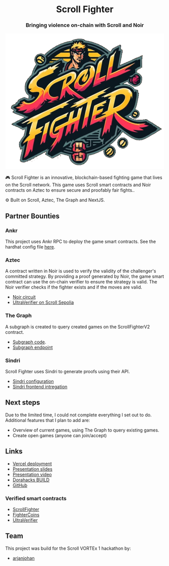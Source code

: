 <div align="center">
  <h1 align="center">Scroll Fighter </h1>
  <h3>Bringing violence on-chain with Scroll and Noir</h3>
  
![logo](logo.png)
</div>

🎮 Scroll Fighter is an innovative, blockchain-based fighting game that lives on the Scroll network. This game uses Scroll smart contracts and Noir contracts on Aztec to ensure secure and proofably fair fights..

⚙️ Built on Scroll, Aztec, The Graph and NextJS.

## Partner Bounties

### Ankr

This project uses Ankr RPC to deploy the game smart contracts. See the hardhat config file [here](https://github.com/arjanjohan/scroll-fighter/blob/1784b9fefb680b3d1a046fe318004f25a14a7aad/packages/hardhat/hardhat.config.ts#L106).

### Aztec

A contract written in Noir is used to verify the validity of the challenger's committed strategy. By providing a proof generated by Noir, the game smart contract can use the on-chain verifier to ensure the strategy is valid. The Noir verifier checks if the fighter exists and if the moves are valid.

- [Noir circuit](https://github.com/arjanjohan/scroll-fighter/blob/33e5e043bd6b3beb35e60fb84cbf66c5dde24264/packages/noir/circuits/src/main.nr)
- [UltraVerifier on Scroll Sepolia](https://sepolia.scrollscan.com/address/0x06cA44b817F9172e1BaB3a8e8a36020AeC6D7e8d#code)

### The Graph

A subgraph is created to query created games on the ScrollFighterV2 contract.

- [Subgraph code](https://github.com/arjanjohan/scroll-fighter/tree/main/packages/graph).
- [Subgraph endpoint](https://api.studio.thegraph.com/query/72991/scrollfighter/version/latest)

### Sindri

Scroll Fighter uses Sindri to generate proofs using their API.

- [Sindri configuration](https://github.com/arjanjohan/scroll-fighter/tree/33e5e043bd6b3beb35e60fb84cbf66c5dde24264/packages/noir)
- [Sindri frontend intregation](https://github.com/arjanjohan/scroll-fighter/blob/2f9f2b9487f9a2df05dee49a2c94bd32b3fa2c13/packages/nextjs/components/GameForm.tsx#L154)

## Next steps

Due to the limited time, I could not complete everything I set out to do. Additional features that I plan to add are:

- Overview of current games, using The Graph to query existing games.
- Create open games (anyone can join/accept)

## Links

- [Vercel deployment](https://scrollfighter.vercel.app/)
- [Presentation slides](https://docs.google.com/presentation/d/1IYbLM9cwdpbuSvShZCdJoJ4JEDa683sMTGp3Bh6K79o/edit?usp=sharing)
- [Presentation video]()
- [Dorahacks BUILD](https://dorahacks.io/buidl/11485)
- [GitHub](https://github.com/arjanjohan/scroll-fighter)

### Verified smart contracts

- [ScrollFighter](https://sepolia.scrollscan.com/address/0x16d4fAD899F2c925AB3e7293F081545Dd08d73B6#code)
- [FighterCoins](https://sepolia.scrollscan.com/address/0x64CDeB6CD5ecfB002bdaFabc98B5C883C5C06B27#code)
- [UltraVerifier](https://sepolia.scrollscan.com/address/0x06cA44b817F9172e1BaB3a8e8a36020AeC6D7e8d#code)

## Team

This project was build for the Scroll VORTEx 1 hackathon by:

- [arjanjohan](https://x.com/arjanjohan/)
